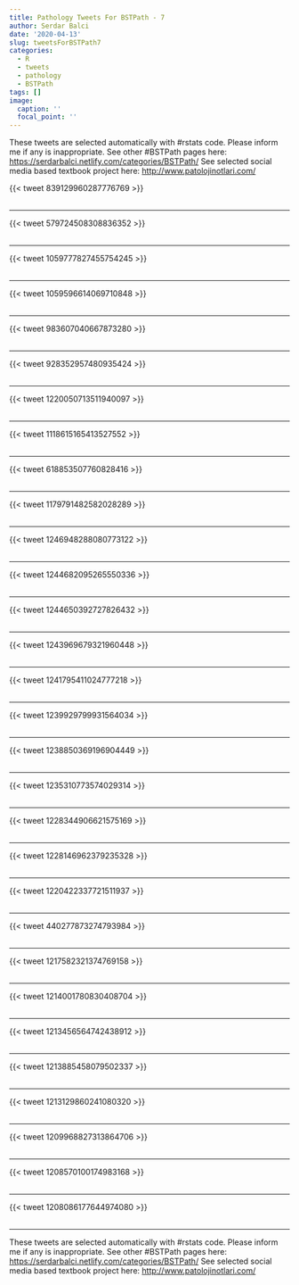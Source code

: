 ```yaml
---
title: Pathology Tweets For BSTPath - 7
author: Serdar Balci
date: '2020-04-13'
slug: tweetsForBSTPath7
categories:
  - R
  - tweets
  - pathology
  - BSTPath
tags: []
image:
  caption: ''
  focal_point: ''
---
```



These tweets are selected automatically with #rstats code. Please inform me if any is inappropriate.
See other #BSTPath pages here: https://serdarbalci.netlify.com/categories/BSTPath/ 
See selected social media based textbook project here: http://www.patolojinotlari.com/

{{< tweet 839129960287776769 >}}
<br>
<br>
<hr>
{{< tweet 579724508308836352 >}}
<br>
<br>
<hr>
{{< tweet 1059777827455754245 >}}
<br>
<br>
<hr>
{{< tweet 1059596614069710848 >}}
<br>
<br>
<hr>
{{< tweet 983607040667873280 >}}
<br>
<br>
<hr>
{{< tweet 928352957480935424 >}}
<br>
<br>
<hr>
{{< tweet 1220050713511940097 >}}
<br>
<br>
<hr>
{{< tweet 1118615165413527552 >}}
<br>
<br>
<hr>
{{< tweet 618853507760828416 >}}
<br>
<br>
<hr>
{{< tweet 1179791482582028289 >}}
<br>
<br>
<hr>
{{< tweet 1246948288080773122 >}}
<br>
<br>
<hr>
{{< tweet 1244682095265550336 >}}
<br>
<br>
<hr>
{{< tweet 1244650392727826432 >}}
<br>
<br>
<hr>
{{< tweet 1243969679321960448 >}}
<br>
<br>
<hr>
{{< tweet 1241795411024777218 >}}
<br>
<br>
<hr>
{{< tweet 1239929799931564034 >}}
<br>
<br>
<hr>
{{< tweet 1238850369196904449 >}}
<br>
<br>
<hr>
{{< tweet 1235310773574029314 >}}
<br>
<br>
<hr>
{{< tweet 1228344906621575169 >}}
<br>
<br>
<hr>
{{< tweet 1228146962379235328 >}}
<br>
<br>
<hr>
{{< tweet 1220422337721511937 >}}
<br>
<br>
<hr>
{{< tweet 440277873274793984 >}}
<br>
<br>
<hr>
{{< tweet 1217582321374769158 >}}
<br>
<br>
<hr>
{{< tweet 1214001780830408704 >}}
<br>
<br>
<hr>
{{< tweet 1213456564742438912 >}}
<br>
<br>
<hr>
{{< tweet 1213885458079502337 >}}
<br>
<br>
<hr>
{{< tweet 1213129860241080320 >}}
<br>
<br>
<hr>
{{< tweet 1209968827313864706 >}}
<br>
<br>
<hr>
{{< tweet 1208570100174983168 >}}
<br>
<br>
<hr>
{{< tweet 1208086177644974080 >}}
<br>
<br>
<hr>


These tweets are selected automatically with #rstats code. Please inform me if any is inappropriate.
See other #BSTPath pages here: https://serdarbalci.netlify.com/categories/BSTPath/ 
See selected social media based textbook project here: http://www.patolojinotlari.com/
